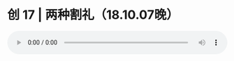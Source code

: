 # 创 17 | 两种割礼（18.10.07晚）

<audio style="width: 100%;" preload="false" controls controlslist="nodownload"><source src="//file.simai.life/audio/mp3/old/26593.mp3" type="audio/mpeg">Your browser does not support the audio element.</audio>


